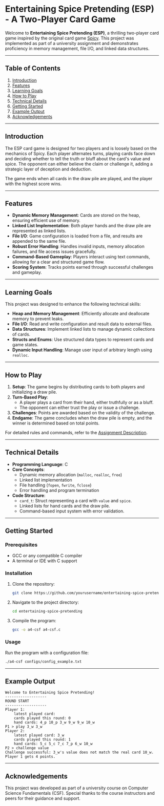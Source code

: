 # Entertaining Spice Pretending (ESP) - A Two-Player Card Game

Welcome to **Entertaining Spice Pretending (ESP)**, a thrilling two-player card game inspired by the original card game [Spicy](<https://en.wikipedia.org/wiki/Spicy_(Kartenspiel)>). This project was implemented as part of a university assignment and demonstrates proficiency in memory management, file I/O, and linked data structures.

---

## Table of Contents

1. [Introduction](#introduction)
2. [Features](#features)
3. [Learning Goals](#learning-goals)
4. [How to Play](#how-to-play)
5. [Technical Details](#technical-details)
6. [Getting Started](#getting-started)
7. [Example Output](#example-output)
8. [Acknowledgements](#acknowledgements)

---

## Introduction

The ESP card game is designed for two players and is loosely based on the mechanics of Spicy. Each player alternates turns, playing cards face down and deciding whether to tell the truth or bluff about the card's value and spice. The opponent can either believe the claim or challenge it, adding a strategic layer of deception and deduction.

The game ends when all cards in the draw pile are played, and the player with the highest score wins.

---

## Features

- **Dynamic Memory Management**: Cards are stored on the heap, ensuring efficient use of memory.
- **Linked List Implementation**: Both player hands and the draw pile are represented as linked lists.
- **File I/O**: Game configuration is loaded from a file, and results are appended to the same file.
- **Robust Error Handling**: Handles invalid inputs, memory allocation failures, and file access issues gracefully.
- **Command-Based Gameplay**: Players interact using text commands, allowing for a clear and structured game flow.
- **Scoring System**: Tracks points earned through successful challenges and gameplay.

---

## Learning Goals

This project was designed to enhance the following technical skills:

- **Heap and Memory Management**: Efficiently allocate and deallocate memory to prevent leaks.
- **File I/O**: Read and write configuration and result data to external files.
- **Data Structures**: Implement linked lists to manage dynamic collections of cards.
- **Structs and Enums**: Use structured data types to represent cards and game states.
- **Dynamic Input Handling**: Manage user input of arbitrary length using `realloc`.

---

## How to Play

1. **Setup**: The game begins by distributing cards to both players and initializing a draw pile.
2. **Turn-Based Play**:
   - A player plays a card from their hand, either truthfully or as a bluff.
   - The opponent can either trust the play or issue a challenge.
3. **Challenges**: Points are awarded based on the validity of the challenge.
4. **Endgame**: The game concludes when the draw pile is empty, and the winner is determined based on total points.

For detailed rules and commands, refer to the [Assignment Description](#).

---

## Technical Details

- **Programming Language**: C
- **Core Concepts**:
  - Dynamic memory allocation (`malloc`, `realloc`, `free`)
  - Linked list implementation
  - File handling (`fopen`, `fwrite`, `fclose`)
  - Error handling and program termination
- **Code Structure**:
  - `card_t`: Struct representing a card with `value` and `spice`.
  - Linked lists for hand cards and the draw pile.
  - Command-based input system with error validation.

---

## Getting Started

### Prerequisites

- GCC or any compatible C compiler
- A terminal or IDE with C support

### Installation

1. Clone the repository:
   ```bash
   git clone https://github.com/yourusername/entertaining-spice-pretending.git
   ```
2. Navigate to the project directory:
   ```bash
   cd entertaining-spice-pretending
   ```
3. Compile the program:
   ```bash
   gcc -o a4-csf a4-csf.c
   ```

### Usage

Run the program with a configuration file:

```bash
./a4-csf configs/config_example.txt
```

---

## Example Output

```
Welcome to Entertaining Spice Pretending!
-------------------
ROUND START
-------------------
Player 1:
    latest played card:
    cards played this round: 0
    hand cards: 4_p 10_p 3_w 9_w 9_w 10_w
P1 > play 3_w 3_w
Player 2:
    latest played card: 3_w
    cards played this round: 1
    hand cards: 5_c 5_c 7_c 7_p 6_w 10_w
P2 > challenge value
Challenge successful: 3_w's value does not match the real card 10_w.
Player 1 gets 4 points.
```

---

## Acknowledgements

This project was developed as part of a university course on Computer Science Fundamentals (CSF). Special thanks to the course instructors and peers for their guidance and support.

